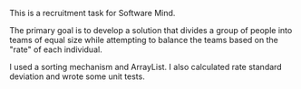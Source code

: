 This is a recruitment task for Software Mind.

The primary goal is to develop a solution that divides a group of people into teams of equal size while attempting to balance the teams based on the "rate" of each individual.

I used a sorting mechanism and ArrayList. I also calculated rate standard deviation and wrote some unit tests.
